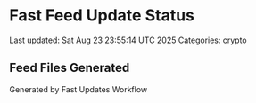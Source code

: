 # Fast Feed Update Status
Last updated: Sat Aug 23 23:55:14 UTC 2025
Categories: crypto

## Feed Files Generated

Generated by Fast Updates Workflow
